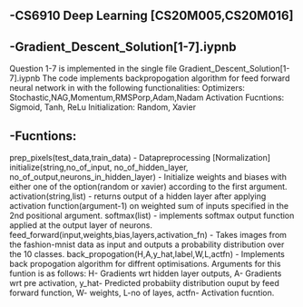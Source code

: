 -CS6910 Deep Learning [CS20M005,CS20M016]
--


-Gradient_Descent_Solution[1-7].iypnb
-
Question 1-7 is implemented in the single file Gradient_Descent_Solution[1-7].iypnb
The code implements backpropogation algorithm for feed forward neural network in with the following functionalities:
Optimizers:              Stochastic,NAG,Momentum,RMSPorp,Adam,Nadam
Activation Fucntions:    Sigmoid, Tanh, ReLu
Initialization:          Random, Xavier

-Fucntions:
-
prep_pixels(test_data,train_data) - Datapreprocessing [Normalization]
initialize(string,no_of_input, no_of_hidden_layer, no_of_output,neurons_in_hidden_layer) - Initialize weights and biases with either one of the option(random or xavier) according to the first argument.
activation(string,list) - returns output of a hidden layer after applying activation function(argument-1) on weighted sum of inputs specified in the 2nd positional argument.
softmax(list) - implements softmax output function applied at the output layer of neurons.      
feed_forward(input,weights,bias,layers,activation_fn) - Takes images from the fashion-mnist data as input and outputs a probability distribution over the 10 classes.
back_propogation(H,A,y_hat,label,W,L,actfn) - Implements back propogation algorithm for diffrent optimisations. Arguments for this funtion is as follows: H- Gradients wrt hidden layer outputs, A- Gradients wrt pre activation, y_hat- Predicted probabiity distribution ouput by feed forward function, W- weights, L-no of layes, actfn- Activation fucntion.
                      
       
